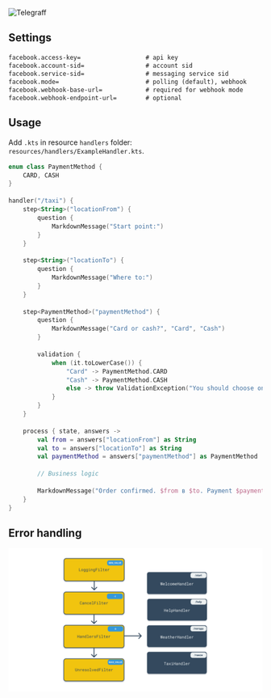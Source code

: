 ![Telegraff](docs/logo.png "Logo")

<!-- Description -->

## Settings

```
facebook.access-key=                  # api key
facebook.account-sid=                 # account sid
facebook.service-sid=                 # messaging service sid
facebook.mode=                        # polling (default), webhook
facebook.webhook-base-url=            # required for webhook mode
facebook.webhook-endpoint-url=        # optional
```

## Usage


Add `.kts` in resource `handlers` folder:
`resources/handlers/ExampleHandler.kts`.


```kotlin
enum class PaymentMethod {
    CARD, CASH
}

handler("/taxi") {
    step<String>("locationFrom") {
        question {
            MarkdownMessage("Start point:")
        }
    }

    step<String>("locationTo") {
        question {
            MarkdownMessage("Where to:")
        }
    }

    step<PaymentMethod>("paymentMethod") {
        question {
            MarkdownMessage("Card or cash?", "Card", "Cash")
        }

        validation {
            when (it.toLowerCase()) {
                "Card" -> PaymentMethod.CARD
                "Cash" -> PaymentMethod.CASH
                else -> throw ValidationException("You should choose one of the variants above")
            }
        }
    }

    process { state, answers ->
        val from = answers["locationFrom"] as String
        val to = answers["locationTo"] as String
        val paymentMethod = answers["paymentMethod"] as PaymentMethod

        // Business logic

        MarkdownMessage("Order confirmed. $from в $to. Payment $paymentMethod.")
    }
}
```

## Error handling

![Error handling](docs/processing-diagram.png "Message processing")
